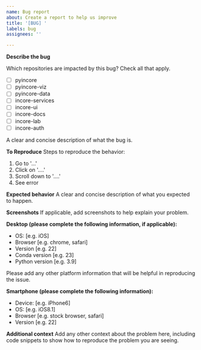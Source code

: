 ```yaml
---
name: Bug report
about: Create a report to help us improve
title: '[BUG] '
labels: bug
assignees: ''

---
```


**Describe the bug**

Which repositories are impacted by this bug? Check all that apply.

* [ ] pyincore
* [ ] pyincore-viz
* [ ] pyincore-data
* [ ] incore-services
* [ ] incore-ui
* [ ] incore-docs
* [ ] incore-lab
* [ ] incore-auth

A clear and concise description of what the bug is.

**To Reproduce**
Steps to reproduce the behavior:
1. Go to '...'
2. Click on '....'
3. Scroll down to '....'
4. See error

**Expected behavior**
A clear and concise description of what you expected to happen.

**Screenshots**
If applicable, add screenshots to help explain your problem.

**Desktop (please complete the following information, if applicable):**
 - OS: [e.g. iOS]
 - Browser [e.g. chrome, safari]
 - Version [e.g. 22]
 - Conda version [e.g. 23]
 - Python version [e.g. 3.9]

Please add any other platform information that will be helpful in reproducing
the issue.

**Smartphone (please complete the following information):**
 - Device: [e.g. iPhone6]
 - OS: [e.g. iOS8.1]
 - Browser [e.g. stock browser, safari]
 - Version [e.g. 22]

**Additional context**
Add any other context about the problem here, including code snippets to show
how to reproduce the problem you are seeing.
